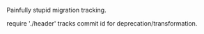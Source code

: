 Painfully stupid migration tracking. 

require './header' tracks commit id for deprecation/transformation.


